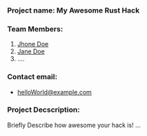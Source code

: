 [//]: # (Make sure the readme.md file of your project resides along with all the project files inside your sub-directory named as your project name)

### Project name: My Awesome Rust Hack
### Team Members:
1. [Jhone Doe](https://github.com/username)
2. [Jane Doe](https://github.com/username)
3. ....
### Contact email:
- helloWorld@example.com

### Project Decscription:
Briefly Describe how awesome your hack is! ...
